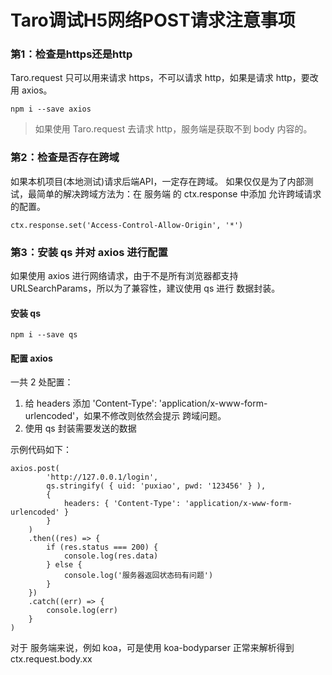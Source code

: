 # Taro调试H5网络POST请求注意事项

### 第1：检查是https还是http

Taro.request 只可以用来请求 https，不可以请求 http，如果是请求 http，要改用 axios。

```
npm i --save axios
```

> 如果使用 Taro.request 去请求 http，服务端是获取不到 body 内容的。



### 第2：检查是否存在跨域

如果本机项目(本地测试)请求后端API，一定存在跨域。
如果仅仅是为了内部测试，最简单的解决跨域方法为：在 服务端 的 ctx.response 中添加 允许跨域请求 的配置。

```
ctx.response.set('Access-Control-Allow-Origin', '*')
```



### 第3：安装 qs 并对 axios 进行配置

如果使用 axios 进行网络请求，由于不是所有浏览器都支持 URLSearchParams，所以为了兼容性，建议使用 qs 进行 数据封装。

#### 安装 qs

```
npm i --save qs
```

#### 配置 axios

一共 2 处配置：

1. 给 headers 添加 'Content-Type': 'application/x-www-form-urlencoded'，如果不修改则依然会提示 跨域问题。
2. 使用 qs 封装需要发送的数据

示例代码如下：

```
axios.post( 
        'http://127.0.0.1/login',
        qs.stringify( { uid: 'puxiao', pwd: '123456' } ),
        {
            headers: { 'Content-Type': 'application/x-www-form-urlencoded' }
        }
    )
    .then((res) => {
        if (res.status === 200) {
            console.log(res.data)
        } else {
            console.log('服务器返回状态码有问题')
        }
    })
    .catch((err) => {
        console.log(err)
    }
)
```

对于 服务端来说，例如 koa，可是使用 koa-bodyparser 正常来解析得到 ctx.request.body.xx
